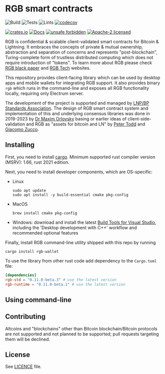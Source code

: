 # RGB smart contracts 

![Build](https://github.com/RGB-WG/rgb/workflows/Build/badge.svg)
![Tests](https://github.com/RGB-WG/rgb/workflows/Tests/badge.svg)
![Lints](https://github.com/RGB-WG/rgb/workflows/Lints/badge.svg)
[![codecov](https://codecov.io/gh/RGB-WG/rgb/branch/master/graph/badge.svg)](https://codecov.io/gh/RGB-WG/rgb)

[![crates.io](https://img.shields.io/crates/v/rgb-contracts)](https://crates.io/crates/rgb-contracts)
[![Docs](https://docs.rs/rgb-contracts/badge.svg)](https://docs.rs/rgb-contracts)
[![unsafe forbidden](https://img.shields.io/badge/unsafe-forbidden-success.svg)](https://github.com/rust-secure-code/safety-dance/)
[![Apache-2 licensed](https://img.shields.io/crates/l/rgb-contracts)](./LICENSE)

RGB is confidential & scalable client-validated smart contracts for Bitcoin &
Lightning. It embraces the concepts of private & mutual ownership, abstraction 
and separation of concerns and represents "post-blockchain", Turing-complete 
form of trustless distributed computing which does not require introduction of 
"tokens". To learn more about RGB please check [RGB black paper][Blackpaper]
and [RGB Tech] websites.

This repository provides client-facing library which can be used by desktop 
apps and mobile wallets for integrating RGB support. It also provides binary 
`rgb` which runs in the command-line and exposes all RGB functionality locally,
requiring only Electrum server.

The development of the project is supported and managed by [LNP/BP Standards
Association][Association]. The design of RGB smart contract system and
implementation of this and underlying consensus libraries was done in 2019-2023
by [Dr Maxim Orlovsky][Max] basing or earlier ideas of client-side-validation
and RGB as "assets for bitcoin and LN" by [Peter Todd][Todd] and
[Giacomo Zucco][Zucco].


## Installing

First, you need to install [cargo](https://doc.rust-lang.org/cargo/).
Minimum supported rust compiler version (MSRV): 1.66, rust 2021 edition.

Next, you need to install developer components, which are OS-specific:

* Linux
  ```
  sudo apt update
  sudo apt install -y build-essential cmake pkg-config
  ```

* MacOS
  ```
  brew install cmake pkg-config
  ```

* Windows: download and install the latest [Build Tools for Visual Studio](https://aka.ms/vs/17/release/vs_BuildTools.exe), including the 'Desktop development with C++' workflow and recommended optional features

Finally, install RGB command-line utility shipped with this repo by running
```
cargo install rgb-wallet
```

To use the library from other rust code add dependency to the `Cargo.toml` file:
```toml
[dependencies]
rgb-std = "0.11.0-beta.3" # use the latest version
rgb-runtime = "0.11.0-beta.1" # use the latest version
```


## Using command-line


## Contributing

Altcoins and "blockchains" other than Bitcoin blockchain/Bitcoin protocols are
not supported and not planned to be supported; pull requests targeting them will
be declined.


## License

See [LICENCE](LICENSE) file.


[Association]: https://lnp-bp.org
[Blackpaper]: https://blackpaper.rgb.tech
[RGB Tech]: https://rgb.tech
[FAQ]: https://rgbfaq.com
[Max]: https://github.com/dr-orlovsky
[Todd]: https://petertodd.org/
[Zucco]: https://giacomozucco.com/
[VS]: https://learn.microsoft.com/en-us/cpp/windows/latest-supported-vc-redist?view=msvc-170

